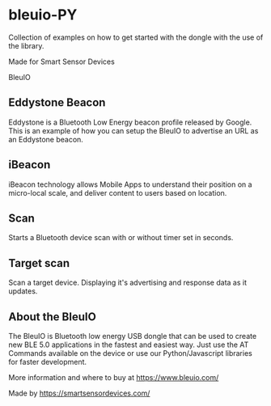# bleuio-PY

Collection of examples on how to get started with the dongle with the use of the library.

Made for Smart Sensor Devices

BleuIO




## Eddystone Beacon


Eddystone is a Bluetooth Low Energy beacon profile released by Google. This is an example of how you can setup the BleuIO to advertise an URL as an Eddystone beacon.



## iBeacon


iBeacon technology allows Mobile Apps to understand their position on a micro-local scale, and deliver content to users based on location.



## Scan


Starts a Bluetooth device scan with or without timer set in seconds.



## Target scan


Scan a target device. Displaying it's advertising and response data as it updates.



## About the BleuIO
The BleuIO is Bluetooth low energy USB dongle that can be used to create new BLE 5.0 applications in the fastest and easiest way. Just use the AT Commands available on the device or use our Python/Javascript libraries for faster development.


More information and where to buy at https://www.bleuio.com/


Made by https://smartsensordevices.com/

